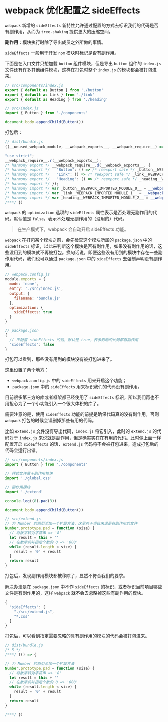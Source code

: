 # webpack 优化配置之 sideEffects

`webpack` 新增的 `sideEffects` 新特性允许通过配置的方式去标识我们的代码是否有副作用，从而为 `tree-shaking` 提供更大的压缩空间。

**副作用**：模块执行时除了导出成员之外所做的事情。

`sideEffects` 一般用于开发 `npm` 模块时标记是否有副作用。

下面是在入口文件只想加载 `button` 组件模块，但是导出 `button` 组件的 `index.js` 文件还有许多其他组件模块，这样在打包时整个 `index.js` 的模块都会被打包进来。

```javascript
// src/components/index.js
export { default as Button } from './button'
export { default as Link } from './link'
export { default as Heading } from './heading'
```

```javascript
// src/index.js
import { Button } from './components'

document.body.appendChild(Button())
```

打包后：

```javascript
// dist/bundle.js
((__unused_webpack_module, __webpack_exports__, __webpack_require__) => {

"use strict";
__webpack_require__.r(__webpack_exports__);
/* harmony export */ __webpack_require__.d(__webpack_exports__, {
/* harmony export */   "Button": () => /* reexport safe */ _button__WEBPACK_IMPORTED_MODULE_0__.default,
/* harmony export */   "Link": () => /* reexport safe */ _link__WEBPACK_IMPORTED_MODULE_1__.default,
/* harmony export */   "Heading": () => /* reexport safe */ _heading__WEBPACK_IMPORTED_MODULE_2__.default
/* harmony export */ });
/* harmony import */ var _button__WEBPACK_IMPORTED_MODULE_0__ = __webpack_require__(2);
/* harmony import */ var _link__WEBPACK_IMPORTED_MODULE_1__ = __webpack_require__(3);
/* harmony import */ var _heading__WEBPACK_IMPORTED_MODULE_2__ = __webpack_require__(4);
/***/ })
```

`webpack` 的 `optimization` 选项的 `sideEffects` 属性表示是否处理无副作用的代码。默认值是 `false`，表示不处理无副作用的（没用的）代码。

> 在生产模式下，webpack 会自动开启 sideEffects 功能。

`webpack` 在打包某个模块之前，会先检查这个模块所属的 `package.json` 中的 `sideEffects` 标识，以此来判断这个模块是否有副作用，如果没有副作用的话，这些没用到的模块就不再被打包。换句话说，即便这些没有用到的模块中存在一些副作用代码，我们也可以通过 `package.json` 中的 `sideEffects` 去强制声明没有副作用。

```javascript
// webpack.config.js
module.exports = {
  mode: 'none',
  entry: './src/index.js',
  output: {
    filename: 'bundle.js'
  },
  optimization: {
    sideEffects: true
  }
}
```

```javascript
// package.json
{
  // 不配置 sideEffects 的话，默认是 true，表示影响的代码都有副作用
  "sideEffects": false
}
```

打包可以看到，那些没有用到的模块没有被打包进来了。

这里设置了两个地方：

- `webpack.config.js` 中的 `sideEffects` 用来开启这个功能；
- `package.json` 中的 `sideEffects` 用来标识我们的代码没有副作用。

目前很多第三方的库或者框架都已经使用了 `sideEffects` 标识，所以我们再也不用担心为了一个小功能引入一个很大体积的库了。

需要注意的是，使用 `sideEffects` 功能的前提是确保代码真的没有副作用，否则 `webpack` 打包的时候会误删掉那些有用的代码。

比如 `extend.js` 文件没有导出代码，`index.js` 将它引入，此时的 `extend.js` 的代码对于 `index.js` 来说就是副作用，但是确实实在在有用的代码。此时像上面一样配置开启 `sideEffects` 的话，`extend.js` 代码将不会被打包进来，造成打包后的代码会运行出错。

```javascript
// src/components/index.js
import { Button } from './components'

// 样式文件属于副作用模块
import './global.css'

// 副作用模块
import './extend'

console.log((8).pad(3))

document.body.appendChild(Button())
```

```javascript
// src/extend.js
// 为 Number 的原型添加一个扩展方法，这里对于项目来说是有副作用的文件
Number.prototype.pad = function (size) {
  // 将数字转为字符串 => '8'
  let result = this + ''
  // 在数字前补指定个数的 0 => '008'
  while (result.length < size) {
    result = '0' + result
  }
  return result
}
```

打包后，发现副作用模块都被移除了，显然不符合我们的要求。

解决办法是在 `package.json` 中不作 `sideEffects` 的标识，或者标识当前项目哪些文件是有副作用的，这样 `webpack` 就不会去忽略掉这些有副作用的模块。

```javascript
{
  "sideEffects": [
    "./src/extend.js",
    "*.css"
  ]
}
```

打包后，可以看到指定需要忽略的具有副作用的模块的代码会被打包进来。

```javascript
// dist/bundle.js
/* 5 */
/***/ (() => {

// 为 Number 的原型添加一个扩展方法
Number.prototype.pad = function (size) {
  // 将数字转为字符串 => '8'
  let result = this + ''
  // 在数字前补指定个数的 0 => '008'
  while (result.length < size) {
    result = '0' + result
  }
  return result
}

/***/ })
```